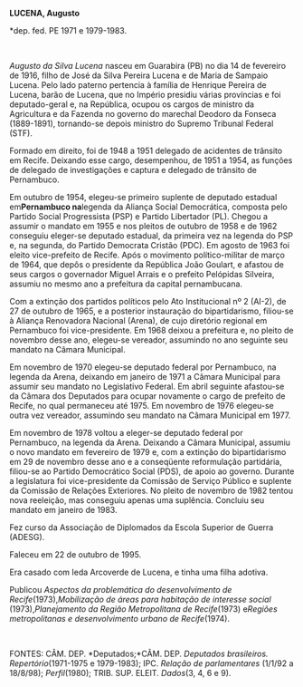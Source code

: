 **LUCENA, Augusto**

\*dep. fed. PE 1971 e 1979-1983.

 

*Augusto da Silva Lucena* nasceu em Guarabira (PB) no dia 14 de
fevereiro de 1916, filho de José da Silva Pereira Lucena e de Maria de
Sampaio Lucena. Pelo lado paterno pertencia à família de Henrique
Pereira de Lucena, barão de Lucena, que no Império presidiu várias
províncias e foi deputado-geral e, na República, ocupou os cargos de
ministro da Agricultura e da Fazenda no governo do marechal Deodoro da
Fonseca (1889-1891), tornando-se depois ministro do Supremo Tribunal
Federal (STF).

Formado em direito, foi de 1948 a 1951 delegado de acidentes de trânsito
em Recife. Deixando esse cargo, desempenhou, de 1951 a 1954, as funções
de delegado de investigações e captura e delegado de trânsito de
Pernambuco.

Em outubro de 1954, elegeu-se primeiro suplente de deputado estadual
em****Pernambuco na****legenda da Aliança Social Democrática, composta
pelo Partido Social Progressista (PSP) e Partido Libertador (PL). Chegou
a assumir o mandato em 1955 e nos pleitos de outubro de 1958 e de 1962
conseguiu eleger-se deputado estadual, da primeira vez na legenda do PSP
e, na segunda, do Partido Democrata Cristão (PDC). Em agosto de 1963 foi
eleito vice-prefeito de Recife. Após o movimento político-militar de
março de 1964, que depôs o presidente da República João Goulart, e
afastou de seus cargos o governador Miguel Arrais e o prefeito Pelópidas
Silveira, assumiu no mesmo ano a prefeitura da capital pernambucana.

Com a extinção dos partidos políticos pelo Ato Institucional nº 2
(AI-2), de 27 de outubro de 1965, e a posterior instauração do
bipartidarismo, filiou-se à Aliança Renovadora Nacional (Arena), de cujo
diretório regional em Pernambuco foi vice-presidente. Em 1968 deixou a
prefeitura e, no pleito de novembro desse ano, elegeu-se vereador,
assumindo no ano seguinte seu mandato na Câmara Municipal.

Em novembro de 1970 elegeu-se deputado federal por Pernambuco, na
legenda da Arena, deixando em janeiro de 1971 a Câmara Municipal para
assumir seu mandato no Legislativo Federal. Em abril seguinte afastou-se
da Câmara dos Deputados para ocupar novamente o cargo de prefeito de
Recife, no qual permaneceu até 1975. Em novembro de 1976 elegeu-se outra
vez vereador, assumindo seu mandato na Câmara Municipal em 1977.

Em novembro de 1978 voltou a eleger-se deputado federal por Pernambuco,
na legenda da Arena. Deixando a Câmara Municipal, assumiu o novo mandato
em fevereiro de 1979 e, com a extinção do bipartidarismo em 29 de
novembro desse ano e a conseqüente reformulação partidária, filiou-se ao
Partido Democrático Social (PDS), de apoio ao governo. Durante a
legislatura foi vice-presidente da Comissão de Serviço Público e
suplente da Comissão de Relações Exteriores. No pleito de novembro de
1982 tentou nova reeleição, mas conseguiu apenas uma suplência. Concluiu
seu mandato em janeiro de 1983.

Fez curso da Associação de Diplomados da Escola Superior de Guerra
(ADESG).

Faleceu em 22 de outubro de 1995.

Era casado com Ieda Arcoverde de Lucena, e tinha uma filha adotiva.

Publicou *Aspectos da problemática do desenvolvimento de
Recife*(1973),*Mobilização* *de áreas para habitação de interesse
social* (1973),*Planejamento da Região Metropolitana* *de Recife*(1973)
e*Regiões metropolitanas e* *desenvolvimento urbano de Recife*(1974).

 

FONTES: CÂM. DEP. *Deputados;*CÂM. DEP. *Deputados brasileiros.
Repertório*(1971-1975 e 1979-1983); IPC. *Relação de parlamentares*
(1/1/92 a 18/8/98); *Perfil*(1980); TRIB. SUP. ELEIT. *Dados*(3, 4, 6 e
9).

 
